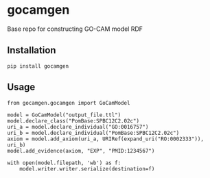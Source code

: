 # gocamgen
Base repo for constructing GO-CAM model RDF

## Installation
```
pip install gocamgen
```

## Usage
```
from gocamgen.gocamgen import GoCamModel

model = GoCamModel("output_file.ttl")
model.declare_class("PomBase:SPBC12C2.02c")
uri_a = model.declare_individual("GO:0016757")
uri_b = model.declare_individual("PomBase:SPBC12C2.02c")
axiom = model.add_axiom(uri_a, URIRef(expand_uri("RO:0002333")), uri_b)
model.add_evidence(axiom, "EXP", "PMID:1234567")

with open(model.filepath, 'wb') as f:
    model.writer.writer.serialize(destination=f)
```
